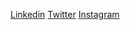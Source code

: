 [Linkedin](https://www.linkedin.com/in/istvan-benedek/)
[Twitter](https://twitter.com/IstvanBenedek)
[Instagram](https://www.instagram.com/istvanbenedek/)
         
